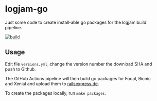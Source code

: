 # logjam-go

Just some code to create install-able go packages for the logjam build pipeline.

[![build](https://github.com/skaes/logjam-go/actions/workflows/build.yml/badge.svg)](https://github.com/skaes/logjam-go/actions/workflows/build.yml)

## Usage

Edit file `versions.yml`, change the version number the download SHA and push to Github.

The GitHub Actions pipeline will then build go packages for Focal, Bionic and Xenial and
upload them to [railsexpress.de](https://railsexpress.de/packages/ubuntu/).

To create the packages locally, run `make packages`.
